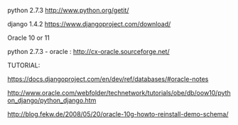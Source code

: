 python 2.7.3 http://www.python.org/getit/

django 1.4.2 https://www.djangoproject.com/download/

Oracle 10 or 11

python 2.7.3 - oracle : http://cx-oracle.sourceforge.net/

TUTORIAL:

https://docs.djangoproject.com/en/dev/ref/databases/#oracle-notes

http://www.oracle.com/webfolder/technetwork/tutorials/obe/db/oow10/python_django/python_django.htm

http://blog.fekw.de/2008/05/20/oracle-10g-howto-reinstall-demo-schema/